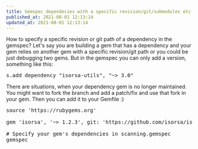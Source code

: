 ```yaml
---
title: Gemspec dependecies with a specific revision/git/submodules etc.
published_at: 2021-08-01 12:13:14
updated_at: 2021-08-01 12:13:14
---
```


How to specify a specific revision or git path of a dependency in the gemspec? Let's say you are building a gem that has a dependency and your gem relies on another gem with a specific revision/git path or you could be just debugging two gems. But in the gemspec you can only add a version, something like this:

<pre>s.add_dependency "isorsa-utils", "~> 3.0"</pre>

There are situations, when your dependency gem is no longer maintained. You might want to fork the branch and add a patch/fix and use that fork in your gem. Then you can add it to your Gemfile :)

<pre>
source 'https://rubygems.org'

gem 'isorsa', '~> 1.2.3', git: 'https://github.com/isorsa/isorsa-utils.git', submodules: true

# Specify your gem's dependencies in scanning.gemspec
gemspec
</pre>
